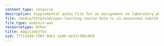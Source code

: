```yaml
---
content_type: resource
description: Supplemental audio file for an assignment on laboratory phonology.
file: /media/https%3A/open-learning-course-data-rc.s3.amazonaws.com/24-910-topics-in-linguistic-theory-laboratory-phonology-spring-2007/77711440fd0f0de11ed66e321396c059_magic2objfoc.wav
file_type: audio/x-wav
resourcetype: Other
title: magic2objfoc
uid: 77711440-fd0f-0de1-1ed6-6e321396c059
---
```

